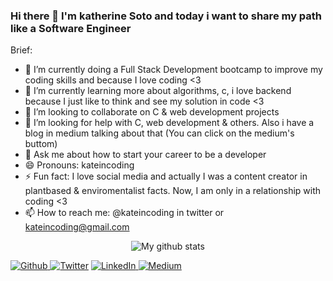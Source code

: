 ### Hi there 👋 I'm katherine Soto and today i want to share my path like a Software Engineer

Brief:

- 🔭 I’m currently doing a Full Stack Development bootcamp to improve my coding skills and because I love coding <3
- 🌱 I’m currently learning more about algorithms, c, i love backend because I just like to think and see my solution in code <3 
- 👯 I’m looking to collaborate on C & web development projects
- 🤔 I’m looking for help with C, web development & others. Also i have a blog in medium talking about that (You can click on the medium's buttom)
- 💬 Ask me about how to start your career to be a developer
- 😄 Pronouns: kateincoding
- ⚡ Fun fact: I love social media and actually I was a content creator in plantbased & enviromentalist facts. Now, I am only in a relationship with coding <3
- 📫 How to reach me: @kateincoding in twitter or kateincoding@gmail.com

<p align="center">
  <img align="center" src="https://github-readme-stats.vercel.app/api/top-langs/?username=kateincoding&layout=compact&theme=vue&langs_count=6" alt="My github stats"/>
</p>
<p>
  <a href="https://github.com/kateincoding" target="_blank"><img alt="Github" src="https://img.shields.io/badge/GitHub-%2312100E.svg?&style=for-the-badge&logo=Github&logoColor=white" />
  </a> <a href="https://twitter.com/kateincoding" target="_blank"><img alt="Twitter" src="https://img.shields.io/badge/twitter-%231DA1F2.svg?&style=for-the-badge&logo=twitter&logoColor=white" /></a>
  <a href="https://www.linkedin.com/in/katherinesoto/" target="_blank"><img alt="LinkedIn" src="https://img.shields.io/badge/linkedin-%230077B5.svg?&style=for-the-badge&logo=linkedin&logoColor=white" />
  </a> <a href="https://kateincoding.medium.com/" target="_blank"><img alt="Medium" src="https://img.shields.io/badge/medium-%2312100E.svg?&style=for-the-badge&logo=medium&logoColor=white" /></a>
</p>
